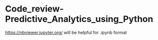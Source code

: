 # Code_review-Predictive_Analytics_using_Python
https://nbviewer.jupyter.org/ will be helpful for .ipynb format

